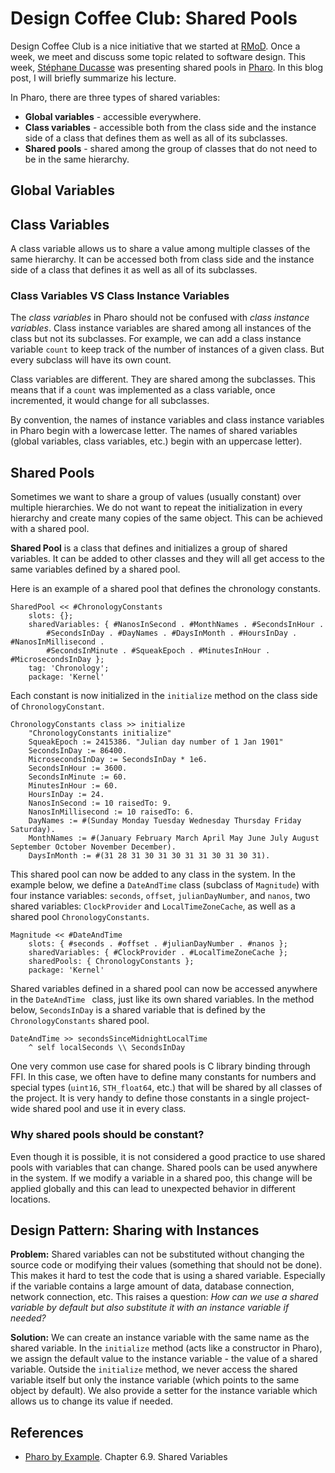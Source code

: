 # Design Coffee Club: Shared Pools

Design Coffee Club is a nice initiative that we started at [RMoD](https://rmod.inria.fr).
Once a week, we meet and discuss some topic related to software design.
This week, [Stéphane Ducasse](http://stephane.ducasse.free.fr/) was presenting shared pools in [Pharo](https://pharo.org). In this blog post, I will briefly summarize his lecture.

In Pharo, there are three types of shared variables:

* **Global variables** - accessible everywhere.
* **Class variables** - accessible both from the class side and the instance side of a class that defines them as well as all of its subclasses.
* **Shared pools** - shared among the group of classes that do not need to be in the same hierarchy.

## Global Variables

## Class Variables

A class variable allows us to share a value among multiple classes of the same hierarchy.
It can be accessed both from class side and the instance side of a class that defines it as well as all of its subclasses.

### Class Variables VS Class Instance Variables

The _class variables_ in Pharo should not be confused with _class instance variables_.
Class instance variables are shared among all instances of the class but not its subclasses.
For example, we can add a class instance variable `count` to keep track of the number of instances of a given class.
But every subclass will have its own count.

Class variables are different. They are shared among the subclasses.
This means that if a `count` was implemented as a class variable, once incremented, it would change for all subclasses.

By convention, the names of instance variables and class instance variables in Pharo begin with a lowercase letter. The names of shared variables (global variables, class variables, etc.) begin with an uppercase letter).

## Shared Pools

Sometimes we want to share a group of values (usually constant) over multiple hierarchies.
We do not want to repeat the initialization in every hierarchy and create many copies of the same object. 
This can be achieved with a shared pool.

**Shared Pool** is a class that defines and initializes a group of shared variables. It can be added to other classes and they will all get access to the same variables defined by a shared pool.

Here is an example of a shared pool that defines the chronology constants.

```Smalltalk
SharedPool << #ChronologyConstants
    slots: {};
    sharedVariables: { #NanosInSecond . #MonthNames . #SecondsInHour .
        #SecondsInDay . #DayNames . #DaysInMonth . #HoursInDay . #NanosInMillisecond .
        #SecondsInMinute . #SqueakEpoch . #MinutesInHour . #MicrosecondsInDay };
    tag: 'Chronology';
    package: 'Kernel'
```

Each constant is now initialized in the `initialize` method on the class side of `ChronologyConstant`.

```Smalltalk
ChronologyConstants class >> initialize
    "ChronologyConstants initialize"
    SqueakEpoch := 2415386. "Julian day number of 1 Jan 1901"
    SecondsInDay := 86400.
    MicrosecondsInDay := SecondsInDay * 1e6.
    SecondsInHour := 3600.
    SecondsInMinute := 60.
    MinutesInHour := 60.
    HoursInDay := 24.
    NanosInSecond := 10 raisedTo: 9.
    NanosInMillisecond := 10 raisedTo: 6.
    DayNames := #(Sunday Monday Tuesday Wednesday Thursday Friday Saturday).
    MonthNames := #(January February March April May June July August September October November December).
    DaysInMonth := #(31 28 31 30 31 30 31 31 30 31 30 31).
```

This shared pool can now be added to any class in the system.
In the example below, we define a `DateAndTime` class (subclass of `Magnitude`) with four instance variables: `seconds`, `offset`, `julianDayNumber`, and `nanos`, two shared variables: `ClockProvider` and `LocalTimeZoneCache`, as well as a shared pool `ChronologyConstants`.

```Smalltalk
Magnitude << #DateAndTime
    slots: { #seconds . #offset . #julianDayNumber . #nanos };
    sharedVariables: { #ClockProvider . #LocalTimeZoneCache };
    sharedPools: { ChronologyConstants };
    package: 'Kernel'
```

Shared variables defined in a shared pool can now be accessed anywhere in the `DateAndTime ` class, just like its own shared variables.
In the method below, `SecondsInDay` is a shared variable that is defined by the `ChronologyConstants` shared pool.

```Smalltalk
DateAndTime >> secondsSinceMidnightLocalTime
    ^ self localSeconds \\ SecondsInDay
```

One very common use case for shared pools is C library binding through FFI.
In this case, we often have to define many constants for numbers and special types (`uint16`, `STH_float64`, etc.) that will be shared by all classes of the project.
It is very handy to define those constants in a single project-wide shared pool and use it in every class.
 
### Why shared pools should be constant?

Even though it is possible, it is not considered a good practice to use shared pools with variables that can change.
Shared pools can be used anywhere in the system.
If we modify a variable in a shared poo, this change will be applied globally and this can lead to unexpected behavior in different locations.

## Design Pattern: Sharing with Instances

**Problem:** Shared variables can not be substituted without changing the source code or modifying their values (something that should not be done). This makes it hard to test the code that is using a shared variable. Especially if the variable contains a large amount of data, database connection, network connection, etc. This raises a question: _How can we use a shared variable by default but also substitute it with an instance variable if needed?_

**Solution:** We can create an instance variable with the same name as the shared variable. In the `initialize` method (acts like a constructor in Pharo), we assign the default value to the instance variable - the value of a shared variable. Outside the `initialize` method, we never access the shared variable itself but only the instance variable (which points to the same object by default). We also provide a setter for the instance variable which allows us to change its value if needed.

## References

* [Pharo by Example](https://books.pharo.org/updated-pharo-by-example/pdf/2018-09-29-UpdatedPharoByExample.pdf). Chapter 6.9. Shared Variables